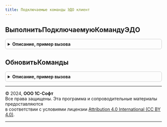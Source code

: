 ```yaml
---
title: Подключаемые команды ЭДО клиент
---
```



## ВыполнитьПодключаемуюКомандуЭДО
<details style="margin: 1em 0; padding: 0.5em; border: 1px solid #ccc; border-radius: 6px;">

<summary style="font-weight: bold; cursor: pointer;">Описание, пример вызова</summary>

```bsl

// см. ЭлектронноеВзаимодействиеКлиент.ВыполнитьПодключаемуюКомандуЭДО
//
Процедура ВыполнитьПодключаемуюКомандуЭДО(Знач Команда, Знач Форма, Знач Источник) Экспорт
```

Пример вызова
```bsl
ПодключаемыеКомандыЭДОКлиент.ВыполнитьПодключаемуюКомандуЭДО(Команда, Форма, Источник) 
```
</details>

## ОбновитьКоманды
<details style="margin: 1em 0; padding: 0.5em; border: 1px solid #ccc; border-radius: 6px;">

<summary style="font-weight: bold; cursor: pointer;">Описание, пример вызова</summary>

```bsl

// Обновляет список команд в зависимости от текущего контекста.
//
// Параметры:
//   Форма - ФормаКлиентскогоПриложения
//   Источник - ДанныеФормыСтруктура, ТаблицаФормы - контекст для проверки условий (Форма.Объект или Форма.Элементы.Список)
//
Процедура ОбновитьКоманды(Форма, Источник) Экспорт
```

Пример вызова
```bsl
ПодключаемыеКомандыЭДОКлиент.ОбновитьКоманды(Форма, Источник) 
```
</details>

---

© 2024, **ООО 1С-Софт**  
Все права защищены. Эта программа и сопроводительные материалы предоставляются  
в соответствии с условиями лицензии [Attribution 4.0 International (CC BY 4.0)](https://creativecommons.org/licenses/by/4.0/legalcode).

---
